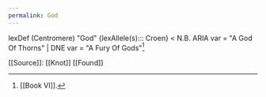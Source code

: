 ```yaml
---
permalink: God
---
```


lexDef (Centromere) "God" {lexAllele(s)::: Croen} < N.B. ARIA var = "A God Of Thorns" | DNE var = "A Fury Of Gods"[^GodCroen]

[^GodCroen]: [[Book VI]].


[[Source]]:
[[Knot]]
[[Found]]